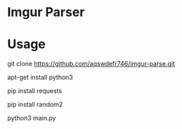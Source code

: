 # Imgur Parser

# Usage

git clone https://github.com/aqswdefr746/imgur-parse.git

apt-get install python3

pip install requests

pip install random2

python3 main.py
